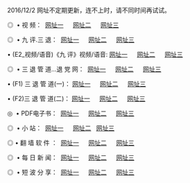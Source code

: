 2016/12/2 网址不定期更新，连不上时，请不同时间再试试。
<p>◎   • 视 频： 
<a href="http://72.itsaol.com/tv/" target="_blank">网址一</a> 　 
<a href="http://72.itsaol.com/9018.html" target="_blank">网址二</a> 　 
<a href="http://72.itsaol.com/9449.html" target="_blank">网址三</a></p>
<p>◎   • 九 评.三 退：  
<a href="http://72.itsaol.com/tt/" target="_blank">网址一</a> 　 
<a href="http://72.itsaol.com/v2/" target="_blank">网址二</a> 　 
<a href="http://72.itsaol.com/t/" target="_blank">网址三</a> 　</p>
<p>  • (E2_视频/语音)《九 评》视频/语音: 
<a href="http://72.itsaol.com/7738.html" target="_blank">网址一</a> 　 
<a href="http://72.itsaol.com/7614.html" target="_blank">网址二</a> 　 
<a href="http://72.itsaol.com/7633.html" target="_blank">网址三</a></p>
<p>◎   • 三 退 管 道...退 党 网：  
<a href="http://72.itsaol.com/go/8/" target="_blank">网址一</a> 　 
<a href="http://72.itsaol.com/go/8/" target="_blank">网址二</a> 　 
<a href="http://72.itsaol.com/go/8/" target="_blank">网址三</a></p>
<p>  • (F1) 三 退 管 道(一)： 
<a href="http://72.itsaol.com/dd/" target="_blank">网址一</a> 　 
<a href="http://72.itsaol.com/dd/" target="_blank">网址二</a> 　 
<a href="http://72.itsaol.com/dd/" target="_blank">网址三</a></p>
<p>  • (F2)三 退 管 道(二)： 
<a href="http://72.itsaol.com/d/" target="_blank">网址一</a> 　 
<a href="http://72.itsaol.com/d/" target="_blank">网址二</a> 　 
<a href="http://72.itsaol.com/d/" target="_blank">网址三</a></p>
<p>◎   • PDF电子书：  
<a href="http://72.itsaol.com/p/" target="_blank">网址一</a> 　 
<a href="http://72.itsaol.com/p/" target="_blank">网址二</a> 　 
<a href="http://72.itsaol.com/p/" target="_blank">网址三</a></p>
<p>◎ </span>  •  小 站：  
<a href="http://72.itsaol.com/" target="_blank">网址一</a> 　 
<a href="http://72.itsaol.com/" target="_blank">网址二</a>   
<a href="http://72.itsaol.com/" target="_blank">网址三</a></p>
<p>◎  • 翻 墙 软 件 ：  
<a href="http://72.itsaol.com/ff/" target="_blank">网址一</a> 　 
<a href="http://72.itsaol.com/ff/" target="_blank">网址二</a> 　 
<a href="http://72.itsaol.com/ff/" target="_blank">网址三</a></p>
<p>◎ </span>  • 每 日 新 闻：  
<a href="http://72.itsaol.com/day/" target="_blank">网址一</a> 　 
<a href="http://72.itsaol.com/day/" target="_blank">网址二</a> 　 
<a href="http://72.itsaol.com/day/" target="_blank">网址三</a></p>
<p>◎ </span>  • 短 波 分 享：  
<a href="http://72.itsaol.com/h/" target="_blank">网址一</a> 　 
<a href="http://72.itsaol.com/h/" target="_blank">网址二</a> 　 
<a href="http://72.itsaol.com/h/" target="_blank">网址三</a></p>
